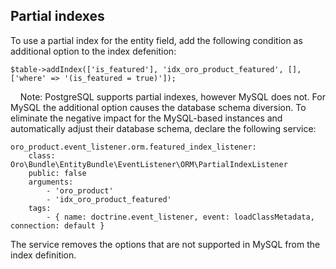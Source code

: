 ## Partial indexes ##

To use a partial index for the entity field, add the following condition as additional option to the index defenition:

    $table->addIndex(['is_featured'], 'idx_oro_product_featured', [], ['where' => '(is_featured = true)']);
    
Note: PostgreSQL supports partial indexes, however MySQL does not. For MySQL the additional option causes the database schema diversion.
To eliminate the negative impact for the MySQL-based instances and automatically adjust their database schema, declare the following service:

    oro_product.event_listener.orm.featured_index_listener:
        class: Oro\Bundle\EntityBundle\EventListener\ORM\PartialIndexListener
        public: false
        arguments:
            - 'oro_product'
            - 'idx_oro_product_featured'
        tags:
            - { name: doctrine.event_listener, event: loadClassMetadata, connection: default }

The service removes the options that are not supported in MySQL from the index definition.
